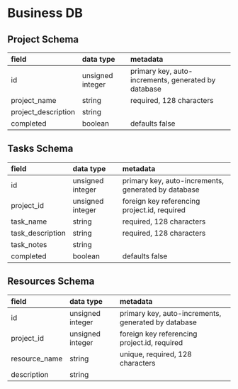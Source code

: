 # Business DB

## Project Schema

| field               | data type        | metadata                                            |
| :------------------ | :--------------- | :-------------------------------------------------- |
| id                  | unsigned integer | primary key, auto-increments, generated by database |
| project_name        | string           | required, 128 characters                            |
| project_description | string           |                                                     |
| completed           | boolean          | defaults false                                      |

## Tasks Schema

| field            | data type        | metadata                                            |
| :--------------- | :--------------- | :-------------------------------------------------- |
| id               | unsigned integer | primary key, auto-increments, generated by database |
| project_id       | unsigned integer | foreign key referencing project.id, required        |
| task_name        | string           | required, 128 characters                            |
| task_description | string           | required, 128 characters                            |
| task_notes       | string           |                                                     |
| completed        | boolean          | defaults false                                      |

## Resources Schema

| field         | data type        | metadata                                            |
| :------------ | :--------------- | :-------------------------------------------------- |
| id            | unsigned integer | primary key, auto-increments, generated by database |
| project_id    | unsigned integer | foreign key referencing project.id, required        |
| resource_name | string           | unique, required, 128 characters                    |
| description   | string           |                                                     |

